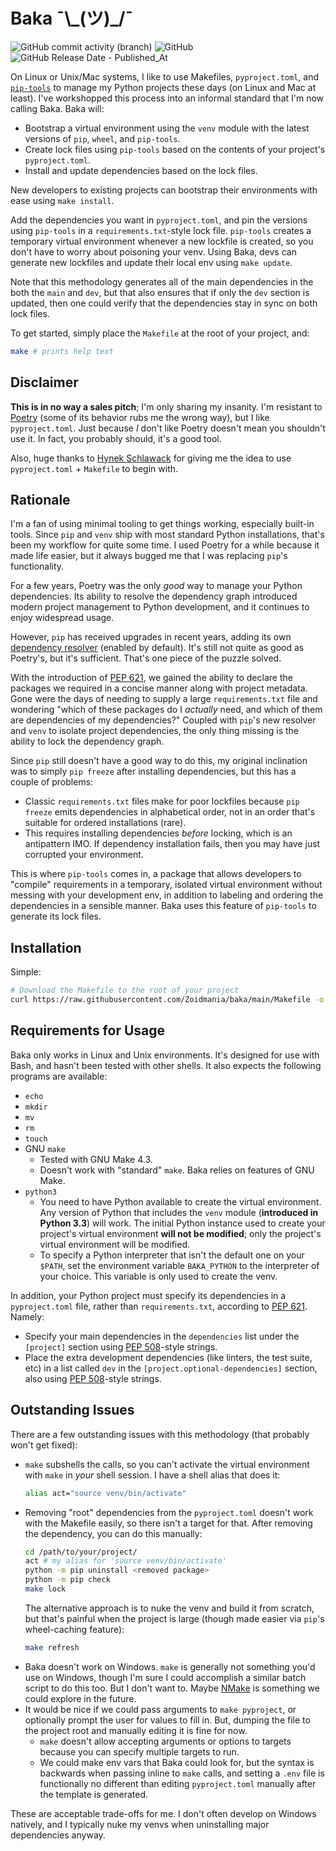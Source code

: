 # Baka ¯\\\_(ツ)_/¯

![GitHub commit activity (branch)](https://img.shields.io/github/commit-activity/w/Zoidmania/baka/main)
![GitHub](https://img.shields.io/github/license/Zoidmania/baka)
![GitHub Release Date - Published_At](https://img.shields.io/github/release-date/Zoidmania/Baka)

On Linux or Unix/Mac systems, I like to use Makefiles, `pyproject.toml`, and
[`pip-tools`][pip-tools] to manage my Python projects these days (on Linux and Mac at least). I've
workshopped this process into an informal standard that I'm now calling Baka. Baka will:

[pip-tools]: https://github.com/jazzband/pip-tools/

- Bootstrap a virtual environment using the `venv` module with the latest versions of `pip`,
  `wheel`, and `pip-tools`.
- Create lock files using `pip-tools` based on the contents of your project's `pyproject.toml`.
- Install and update dependencies based on the lock files.

New developers to existing projects can bootstrap their environments with ease using `make install`.

Add the dependencies you want in `pyproject.toml`, and pin the versions using `pip-tools` in a
`requirements.txt`-style lock file. `pip-tools` creates a temporary virtual environment whenever a
new lockfile is created, so you don't have to worry about poisoning your venv. Using Baka, devs can
generate new lockfiles and update their local env using `make update`.

Note that this methodology generates all of the main dependencies in the both the `main` and `dev`,
but that also ensures that if only the `dev` section is updated, then one could verify that the
dependencies stay in sync on both lock files.

To get started, simply place the `Makefile` at the root of your project, and:

```bash
make # prints help text
```

## Disclaimer

**This is in no way a sales pitch**; I'm only sharing my insanity. I'm resistant to [Poetry][poetry]
(some of its behavior rubs me the wrong way), but I like `pyproject.toml`. Just because _I_ don't
like Poetry doesn't mean you shouldn't use it. In fact, you probably should, it's a good tool.

[poetry]: https://python-poetry.org/

Also, huge thanks to [Hynek Schlawack][blog] for giving me the idea to use `pyproject.toml` +
`Makefile` to begin with.

[blog]: https://hynek.me/til/pip-tools-and-pyproject-toml/

## Rationale

I'm a fan of using minimal tooling to get things working, especially built-in tools. Since `pip` and
`venv` ship with most standard Python installations, that's been my workflow for quite some time. I
used Poetry for a while because it made life easier, but it always bugged me that I was replacing
`pip`'s functionality.

For a few years, Poetry was the only _good_ way to manage your Python dependencies. Its ability to
resolve the dependency graph introduced modern project management to Python development, and it
continues to enjoy widespread usage.

However, `pip` has received upgrades in recent years, adding its own [dependency resolver][pip-res]
(enabled by default). It's still not quite as good as Poetry's, but it's sufficient. That's one
piece of the puzzle solved.

[pip-res]: https://pip.pypa.io/en/stable/topics/dependency-resolution/

With the introduction of [PEP 621][pep-621], we gained the ability to declare the packages we
required in a concise manner along with project metadata. Gone were the days of needing to supply a
large `requirements.txt` file and wondering "which of these packages do I _actually_ need, and which
of them are dependencies of my dependencies?" Coupled with `pip`'s new resolver and `venv` to
isolate project dependencies, the only thing missing is the ability to lock the dependency graph.

Since `pip` still doesn't have a good way to do this, my original inclination was to simply
`pip freeze` after installing dependencies, but this has a couple of problems:

- Classic `requirements.txt` files make for poor lockfiles because `pip freeze` emits dependencies
  in alphabetical order, not in an order that's suitable for ordered installations (rare).
- This requires installing dependencies _before_ locking, which is an antipattern IMO. If dependency
  installation fails, then you may have just corrupted your environment.

This is where `pip-tools` comes in, a package that allows developers to "compile" requirements in a
temporary, isolated virtual environment without messing with your development env, in addition to
labeling and ordering the dependencies in a sensible manner. Baka uses this feature of `pip-tools`
to generate its lock files.

## Installation

Simple:

```bash
# Download the Makefile to the root of your project
curl https://raw.githubusercontent.com/Zoidmania/baka/main/Makefile -o /<path>/<to>/<project>/Makefile
```

## Requirements for Usage

Baka only works in Linux and Unix environments. It's designed for use with Bash, and hasn't been
tested with other shells. It also expects the following programs are available:

- `echo`
- `mkdir`
- `mv`
- `rm`
- `touch`
- GNU `make`
    - Tested with GNU Make 4.3.
    - Doesn't work with "standard" `make`. Baka relies on features of GNU Make.
- `python3`
    - You need to have Python available to create the virtual environment. Any version of Python
      that includes the `venv` module (**introduced in Python 3.3**) will work. The initial Python
      instance used to create your project's virtual environment **will not be modified**; only the
      project's virtual environment will be modified.
    - To specify a Python interpreter that isn't the default one on your `$PATH`, set the
      environment variable `BAKA_PYTHON` to the interpreter of your choice. This variable is only
      used to create the venv.

In addition, your Python project must specify its dependencies in a `pyproject.toml` file, rather
than `requirements.txt`, according to [PEP 621][pep-621]. Namely:

- Specify your main dependencies in the `dependencies` list under the `[project]` section using
  [PEP 508][pep-508]-style strings.
- Place the extra development dependencies (like linters, the test suite, etc) in a list called
  `dev` in the `[project.optional-dependencies]` section, also using [PEP 508][pep-508]-style
  strings.

[pep-621]: https://peps.python.org/pep-0621/
[pep-508]: https://peps.python.org/pep-0508/

## Outstanding Issues

There are a few outstanding issues with this methodology (that probably won't get fixed):

- `make` subshells the calls, so you can't activate the virtual environment with `make` in _your_
  shell session. I have a shell alias that does it:
  ```bash
  alias act="source venv/bin/activate"
  ```
- Removing "root" dependencies from the `pyproject.toml` doesn't work with the Makefile easily, so
  there isn't a target for that. After removing the dependency, you can do this manually:
  ```bash
  cd /path/to/your/project/
  act # my alias for 'source venv/bin/activate'
  python -m pip uninstall <removed package>
  python -m pip check
  make lock
  ```
  The alternative approach is to nuke the venv and build it from scratch, but that's painful when
  the project is large (though made easier via `pip`'s wheel-caching feature):
  ```bash
  make refresh
  ```
- Baka doesn't work on Windows. `make` is generally not something you'd use on Windows, though I'm
  sure I could accomplish a similar batch script to do this too. But I don't want to. Maybe
  [NMake][nmake] is something we could explore in the future.
- It would be nice if we could pass arguments to `make pyproject`, or optionally prompt the user for
  values to fill in. But, dumping the file to the project root and manually editing it is fine for
  now.
    - `make` doesn't allow accepting arguments or options to targets because you can specify
      multiple targets to run.
    - We could make env vars that Baka could look for, but the syntax is backwards when passing
      inline to `make` calls, and setting a `.env` file is functionally no different than editing
      `pyproject.toml` manually after the template is generated.

[nmake]: https://learn.microsoft.com/en-us/cpp/build/reference/nmake-reference?view=msvc-170

These are acceptable trade-offs for me. I don't often develop on Windows natively, and I typically
nuke my venvs when uninstalling major dependencies anyway.
